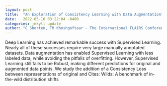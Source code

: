 ```yaml
---
layout: post
title:  "An Exploration of Consistency Learning with Data Augmentation"
date:   2022-05-10 03:22:04 -0400
categories: jekyll update
author: "C Shorten, TM Khoshgoftaar - The International FLAIRS Conference Proceedings, 2022"
---
```

Deep Learning has achieved remarkable success with Supervised Learning. Nearly all of these successes require very large manually annotated datasets. Data augmentation has enabled Supervised Learning with less labeled data, while avoiding the pitfalls of overfitting. However, Supervised Learning still fails to be Robust, making different predictions for original and augmented data points. We study the addition of a Consistency Loss between representations of original and Cites: Wilds: A benchmark of in-the-wild distribution shifts